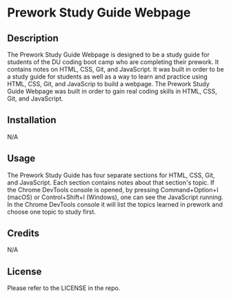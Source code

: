 # Prework Study Guide Webpage

## Description

The Prework Study Guide Webpage is designed to be a study guide for students of the DU coding boot camp who are completing their prework. It contains notes on HTML, CSS, Git, and JavaScript. It was built in order to be a study guide for students as well as a way to learn and practice using HTML, CSS, Git, and JavaScrip to build a webpage. The Prework Study Guide Webpage was built in order to gain real coding skills in HTML, CSS, Git, and JavaScript.

## Installation

N/A

## Usage

The Prework Study Guide has four separate sections for HTML, CSS, Git, and JavaScript. Each section contains notes about that section's topic. If the Chrome DevTools console is opened, by pressing Command+Option+I (macOS) or Control+Shift+I (Windows), one  can see the JavaScript running. In the Chrome DevTools console it will list the topics learned in prework and choose one topic to study first. 

## Credits

N/A

## License

Please refer to the LICENSE in the repo.
